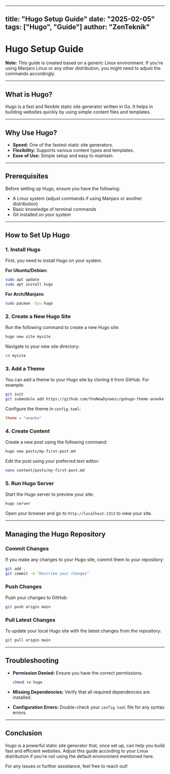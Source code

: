  ---
title: "Hugo Setup Guide"
date: "2025-02-05"
tags: ["Hugo", "Guide"]
author: "ZenTeknik"
---

 

# Hugo Setup Guide

**Note:** This guide is created based on a generic Linux environment. If you're using Manjaro Linux or any other distribution, you might need to adjust the commands accordingly.

---

## What is Hugo?
Hugo is a fast and flexible static site generator written in Go. It helps in building websites quickly by using simple content files and templates.

---

## Why Use Hugo?
- **Speed:** One of the fastest static site generators.
- **Flexibility:** Supports various content types and templates.
- **Ease of Use:** Simple setup and easy to maintain.

---

## Prerequisites
Before setting up Hugo, ensure you have the following:
- A Linux system (adjust commands if using Manjaro or another distribution)
- Basic knowledge of terminal commands
- Git installed on your system

---

## How to Set Up Hugo

### 1. Install Hugo
First, you need to install Hugo on your system.

**For Ubuntu/Debian:**
```bash
sudo apt update
sudo apt install hugo
```

**For Arch/Manjaro:**
```bash
sudo pacman -Syu hugo
```

### 2. Create a New Hugo Site
Run the following command to create a new Hugo site:

```bash
hugo new site mysite
```

Navigate to your new site directory:

```bash
cd mysite
```

### 3. Add a Theme
You can add a theme to your Hugo site by cloning it from GitHub. For example:

```bash
git init
git submodule add https://github.com/theNewDynamic/gohugo-theme-ananke.git themes/ananke
```

Configure the theme in `config.toml`:

```toml
theme = "ananke"
```

### 4. Create Content
Create a new post using the following command:

```bash
hugo new posts/my-first-post.md
```

Edit the post using your preferred text editor:

```bash
nano content/posts/my-first-post.md
```

### 5. Run Hugo Server
Start the Hugo server to preview your site:

```bash
hugo server
```

Open your browser and go to `http://localhost:1313` to view your site.

---

## Managing the Hugo Repository

### Commit Changes
If you make any changes to your Hugo site, commit them to your repository:

```bash
git add .
git commit -m "Describe your changes"
```

### Push Changes
Push your changes to GitHub:

```bash
git push origin main
```

### Pull Latest Changes
To update your local Hugo site with the latest changes from the repository:

```bash
git pull origin main
```

---

## Troubleshooting
- **Permission Denied:** Ensure you have the correct permissions.
  ```bash
  chmod +x hugo
  ```

- **Missing Dependencies:** Verify that all required dependencies are installed.

- **Configuration Errors:** Double-check your `config.toml` file for any syntax errors.

---

## Conclusion
Hugo is a powerful static site generator that, once set up, can help you build fast and efficient websites. Adjust this guide according to your Linux distribution if you're not using the default environment mentioned here.

For any issues or further assistance, feel free to reach out!
 



  
